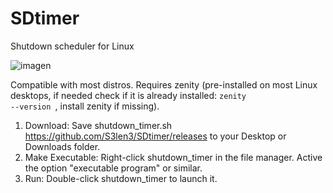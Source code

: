 # SDtimer
Shutdown scheduler for Linux

![imagen](https://github.com/user-attachments/assets/bc2b5422-087b-4654-bd72-2ae6d2e02f7c)

Compatible with most distros.
Requires zenity (pre-installed on most Linux desktops, if needed check if it is already installed: <code>zenity --version </code>, install zenity if missing).

1. Download: Save shutdown_timer.sh https://github.com/S3len3/SDtimer/releases to your Desktop or Downloads folder.
2. Make Executable:
        Right-click shutdown_timer in the file manager.
        Active the option "executable program" or similar.
3. Run: Double-click shutdown_timer to launch it.

